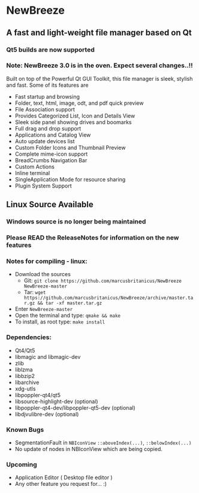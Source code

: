 # NewBreeze

## A fast and light-weight file manager based on Qt

### Qt5 builds are now supported

### Note: NewBreeze 3.0 is in the oven. Expect several changes..!!

Built on top of the Powerful Qt GUI Toolkit, this file manager is sleek, stylish and fast.
Some of its features are

* Fast startup and browsing
* Folder, text, html, image, odt, and pdf quick preview
* File Association support
* Provides Categorized List, Icon and Details View
* Sleek side panel showing drives and boomarks
* Full drag and drop support
* Applications and Catalog View
* Auto update devices list
* Custom Folder Icons and Thumbnail Preview
* Complete mime-icon support
* BreadCrumbs Navigation Bar
* Custom Actions
* Inline terminal
* SingleApplication Mode for resource sharing
* Plugin System Support

## Linux Source Available
### Windows source is no longer being maintained

### Please READ the ReleaseNotes for information on the new features

### Notes for compiling - linux:

* Download the sources
   - Git: `git clone https://github.com/marcusbritanicus/NewBreeze NewBreeze-master`
   - Tar: `wget https://github.com/marcusbritanicus/NewBreeze/archive/master.tar.gz && tar -xf master.tar.gz`
* Enter `NewBreeze-master`
* Open the terminal and type: `qmake && make`
* To install, as root type: `make install`

### Dependencies:
* Qt4/Qt5
* libmagic and libmagic-dev
* zlib
* liblzma
* libbzip2
* libarchive
* xdg-utls
* libpoppler-qt4/qt5
* libsource-highlight-dev (optional)
* libpoppler-qt4-dev/libpoppler-qt5-dev (optional)
* libdjvulibre-dev (optional)

### Known Bugs
* SegmentationFault in `NBIconView` `::aboveIndex(...)`, `::belowIndex(...)`
* No update of nodes in NBIconView which are being copied.

### Upcoming
* Application Editor ( Desktop file editor )
* Any other feature you request for... :)
